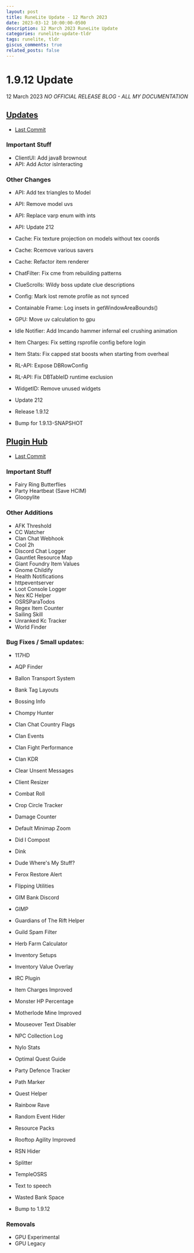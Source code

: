 ```yaml
---
layout: post
title: RuneLite Update - 12 March 2023
date: 2023-03-12 10:00:00-0500
description: 12 March 2023 RuneLite Update
categories: runelite-update-tldr
tags: runelite, tldr
giscus_comments: true
related_posts: false
---
```


# 1.9.12 Update
12 March 2023
*NO OFFICIAL RELEASE BLOG - ALL MY DOCUMENTATION*

## [Updates][1]
- [Last Commit][2]

### Important Stuff
- ClientUI: Add java8 brownout
- API: Add Actor isInteracting

### Other Changes
- API: Add tex triangles to Model
- API: Remove model uvs
- API: Replace varp enum with ints
- API: Update 212
- Cache: Fix texture projection on models without tex coords
- Cache: Rcemove various savers
- Cache: Refactor item renderer
- ChatFilter: Fix cme from rebuilding patterns
- ClueScrolls: Wildy boss update clue descriptions
- Config: Mark lost remote profile as not synced
- Containable Frame: Log insets in getWindowAreaBounds()
- GPU: Move uv calculation to gpu
- Idle Notifier: Add Imcando hammer infernal eel crushing animation
- Item Charges: Fix setting rsprofile config before login
- Item Stats: Fix capped stat boosts when starting from overheal
- RL-API: Expose DBRowConfig
- RL-API: Fix DBTableID runtime exclusion
- WidgetID: Remove unused widgets

- Update 212

- Release 1.9.12
- Bump for 1.9.13-SNAPSHOT

## [Plugin Hub][3]
- [Last Commit][4]

### Important Stuff
- Fairy Ring Butterflies
- Party Heartbeat (Save HCIM)
- Gloopylite

### Other Additions
- AFK Threshold
- CC Watcher
- Clan Chat Webhook
- Cool 2h
- Discord Chat Logger
- Gauntlet Resource Map
- Giant Foundry Item Values
- Gnome Childify
- Health Notifications
- httpeventserver
- Loot Console Logger
- Nex KC Helper
- OSRSParaTodos
- Regex Item Counter
- Sailing Skill
- Unranked Kc Tracker
- World Finder

### Bug Fixes / Small updates:
- 117HD
- AQP Finder
- Ballon Transport System
- Bank Tag Layouts
- Bossing Info
- Chompy Hunter
- Clan Chat Country Flags
- Clan Events
- Clan Fight Performance
- Clan KDR
- Clear Unsent Messages
- Client Resizer
- Combat Roll
- Crop Circle Tracker
- Damage Counter
- Default Minimap Zoom
- Did I Compost
- Dink
- Dude Where's My Stuff?
- Ferox Restore Alert
- Flipping Utilities
- GIM Bank Discord
- GIMP
- Guardians of The Rift Helper
- Guild Spam Filter
- Herb Farm Calculator
- Inventory Setups
- Inventory Value Overlay
- IRC Plugin
- Item Charges Improved
- Monster HP Percentage
- Motherlode Mine Improved
- Mouseover Text Disabler
- NPC Collection Log
- Nylo Stats
- Optimal Quest Guide
- Party Defence Tracker
- Path Marker
- Quest Helper
- Rainbow Rave
- Random Event Hider
- Resource Packs
- Rooftop Agility Improved
- RSN Hider
- Splitter
- TempleOSRS
- Text to speech
- Wasted Bank Space

- Bump to 1.9.12

### Removals
- GPU Experimental
- GPU Legacy

[1]: https://github.com/runelite/runelite/commits/master
[2]: https://github.com/runelite/runelite/commit/b7c3c10b085967530006e47450c5eafbc66fbe6d
[3]: https://github.com/runelite/plugin-hub/commits/master
[4]: https://github.com/runelite/plugin-hub/commit/3bdac6875246e302aa2faa4f75c3595a8131ba98